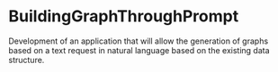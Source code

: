 # BuildingGraphThroughPrompt
Development of an application that will allow the generation of graphs based on a text request in natural language based on the existing data structure.
